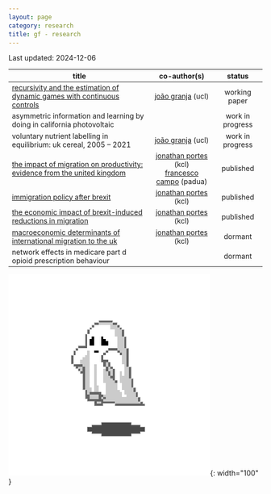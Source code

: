 ```yaml
---
layout: page
category: research
title: gf - research
---
```


Last updated: 2024-12-06

| title | co-author(s) | status |
| --- | :---: | :---: |
| [recursivity and the estimation of dynamic games with continuous controls](https://github.com/gfrt0/gfrt0.github.io/raw/master/content/fg_dgs.pdf) | [joão granja](https://www.joaogranja.net/) (ucl) | working paper |
| asymmetric information and learning by doing in california photovoltaic | | work in progress |
| voluntary nutrient labelling in equilibrium: uk cereal, 2005 – 2021 | [joão granja](https://www.joaogranja.net/) (ucl) | work in progress |
| [the impact of migration on productivity: evidence from the united kingdom](https://www.degruyter.com/document/doi/10.1515/bejeap-2023-0179/html) | [jonathan portes](https://www.kcl.ac.uk/people/professor-jonathan-portes) (kcl) <br /> [francesco campo](https://sites.google.com/view/francescocampoecon/) (padua) | published |
| [immigration policy after brexit](https://www.gov.wales/sites/default/files/publications/2018-10/brexit-and-fair-movement-of-people.pdf) | [jonathan portes](https://www.kcl.ac.uk/people/professor-jonathan-portes) (kcl) | published |
| [the economic impact of brexit-induced reductions in migration](https://academic.oup.com/oxrep/article/33/suppl_1/S31/3066076/The-economic-impact-of-Brexit-induced-reductions) | [jonathan portes](https://www.kcl.ac.uk/people/professor-jonathan-portes) (kcl) | published |
| [macroeconomic determinants of international migration to the uk](https://www.econstor.eu/bitstream/10419/157923/1/GLO_DP_0069.pdf) | [jonathan portes](https://www.kcl.ac.uk/people/professor-jonathan-portes) (kcl) | dormant |
| network effects in medicare part d opioid prescription behaviour | | dormant |

<!--- | [identification of dynamic auctions with incomplete data](https://github.com/gfrt0/gfrt0.github.io/raw/master/content/note_jfp.pdf) | | note | -->

![ghost](https://github.com/gfrt0/gfrt0.github.io/raw/master/content/ghost.webp){: width="100" }
